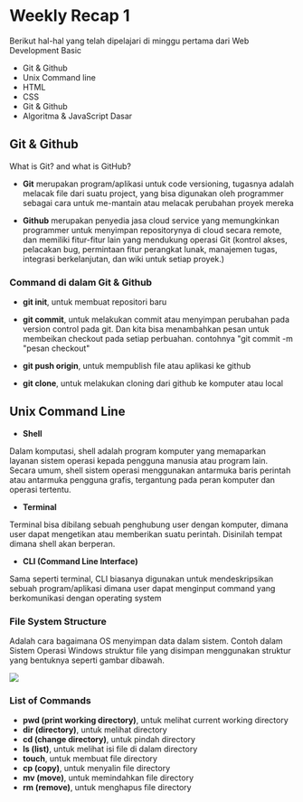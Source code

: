 <h1> Weekly Recap 1 </h1>
Berikut hal-hal yang telah dipelajari di minggu pertama dari Web Development Basic

- Git & Github
- Unix Command line
- HTML
- CSS
- Git & Github
- Algoritma & JavaScript Dasar

## Git & Github
What is Git? and what is GitHub?

- <b>Git</b>
merupakan program/aplikasi untuk code versioning, tugasnya adalah melacak file dari suatu project,
yang bisa digunakan oleh programmer sebagai cara untuk me-mantain atau melacak perubahan proyek mereka

- <b>Github</b>
merupakan penyedia jasa cloud service yang memungkinkan programmer untuk menyimpan repositorynya di cloud secara remote, dan memiliki fitur-fitur lain yang mendukung operasi Git
(kontrol akses, pelacakan bug, permintaan fitur perangkat lunak, manajemen tugas, integrasi berkelanjutan, dan wiki untuk setiap proyek.)

<h3> Command di dalam Git & Github </h3>

  - <b>git init</b>, untuk membuat repositori baru

  - <b>git commit</b>, untuk melakukan commit atau menyimpan perubahan pada version control pada git. Dan kita bisa menambahkan pesan untuk membeikan checkout pada setiap perbuahan. contohnya "git commit -m "pesan checkout"

  - <b>git push origin</b>, untuk mempublish file atau aplikasi ke github

  - <b>git clone</b>, untuk melakukan cloning dari github ke komputer atau local
  
  
  
  
  ## Unix Command Line
  
  - <b>Shell</b>
  
  Dalam komputasi, shell adalah program komputer yang memaparkan layanan sistem operasi kepada pengguna manusia atau program lain. Secara umum, shell sistem operasi 
  menggunakan antarmuka baris perintah atau antarmuka pengguna grafis, tergantung pada peran komputer dan operasi tertentu.
  
  - <b>Terminal</b>
  
  Terminal bisa dibilang sebuah penghubung user dengan komputer, dimana user dapat mengetikan atau memberikan suatu perintah. Disinilah tempat dimana shell akan berperan.

 - <b>CLI (Command Line Interface)</b>
  
  Sama seperti terminal, CLI biasanya digunakan untuk mendeskripsikan sebuah program/aplikasi dimana user dapat menginput command yang berkomunikasi dengan operating system
  
  <h3>File System Structure</h3>
  
  Adalah cara bagaimana OS menyimpan data dalam sistem. Contoh dalam Sistem Operasi Windows struktur file yang disimpan menggunakan struktur yang bentuknya seperti gambar dibawah.
  
  ![](https://cdn.ttgtmedia.com/rms/onlineImages/TT_tree_mobile.jpg)
  
  <h3>List of Commands</h3>
  
  - <b>pwd (print working directory)</b>, untuk melihat current working directory
  - <b>dir (directory)</b>, untuk melihat directory
  - <b>cd (change directory)</b>, untuk pindah directory
  - <b>ls (list)</b>, untuk melihat isi file di dalam directory
  - <b>touch</b>, untuk membuat file directory
  - <b>cp (copy)</b>, untuk menyalin file directory
  - <b>mv (move)</b>, untuk memindahkan file directory
  - <b>rm (remove)</b>, untuk menghapus file directory
